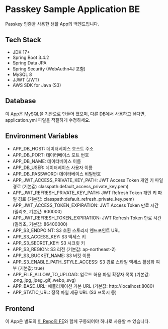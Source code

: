 # Passkey Sample Application BE
Passkey 인증을 사용한 샘플 App의 백엔드입니다.

## Tech Stack
- JDK 17+
- Spring Boot 3.4.2
- Spring Data JPA
- Spring Security (WebAuthn4J 포함)
- MySQL 8
- JJWT (JWT)
- AWS SDK for Java (S3)

## Database
이 App은 MySQL을 기반으로 만들어 졌으며, 다른 DB에서 사용하고 싶다면, application.yml 파일을 적절하게 수정하세요.

## Environment Variables
- APP_DB_HOST: 데이터베이스 호스트 주소
- APP_DB_PORT: 데이터베이스 포트 번호
- APP_DB_NAME: 데이터베이스 이름
- APP_DB_USER: 데이터베이스 사용자 이름
- APP_DB_PASSWORD: 데이터베이스 비밀번호
- APP_JWT_ACCESS_PRIVATE_KEY_PATH: JWT Access Token 개인 키 파일 경로 (기본값: classpath:default_access_private_key.pem)
- APP_JWT_REFRESH_PRIVATE_KEY_PATH: JWT Refresh Token 개인 키 파일 경로 (기본값: classpath:default_refresh_private_key.pem)
- APP_JWT_ACCESS_TOKEN_EXPIRATION: JWT Access Token 만료 시간 (밀리초, 기본값: 900000)
- APP_JWT_REFRESH_TOKEN_EXPIRATION: JWT Refresh Token 만료 시간 (밀리초, 기본값: 86400000)
- APP_S3_ENDPOINT: S3 호환 스토리지 엔드포인트 URL
- APP_S3_ACCESS_KEY: S3 액세스 키
- APP_S3_SECRET_KEY: S3 시크릿 키
- APP_S3_REGION: S3 리전 (기본값: ap-northeast-2)
- APP_S3_BUCKET_NAME: S3 버킷 이름
- APP_S3_ENABLE_PATH_STYLE_ACCESS: S3 경로 스타일 액세스 활성화 여부 (기본값: true)
- APP_FILE_ALLOW_TO_UPLOAD: 업로드 허용 파일 확장자 목록 (기본값: .png,.jpg,.jpeg,.gif,.webp,.svg)
- APP_BASE_URL: 애플리케이션 기본 URL (기본값: http://localhost:8080)
- APP_STATIC_URL: 정적 파일 제공 URL (S3 프록시 등)

## Frontend
이 App은 별도의 [이 Repo의 FE](https://github.com/shin6949/passkey-sample-fe)와 함께 구동되어야 하나로 사용할 수 있습니다.